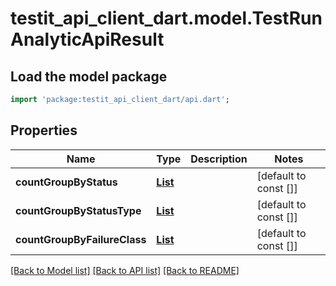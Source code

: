 # testit_api_client_dart.model.TestRunAnalyticApiResult

## Load the model package
```dart
import 'package:testit_api_client_dart/api.dart';
```

## Properties
Name | Type | Description | Notes
------------ | ------------- | ------------- | -------------
**countGroupByStatus** | [**List<TestRunGroupByStatusApiResult>**](TestRunGroupByStatusApiResult.md) |  | [default to const []]
**countGroupByStatusType** | [**List<TestRunGroupByStatusTypeApiResult>**](TestRunGroupByStatusTypeApiResult.md) |  | [default to const []]
**countGroupByFailureClass** | [**List<TestRunGroupByFailureClassApiResult>**](TestRunGroupByFailureClassApiResult.md) |  | [default to const []]

[[Back to Model list]](../README.md#documentation-for-models) [[Back to API list]](../README.md#documentation-for-api-endpoints) [[Back to README]](../README.md)


